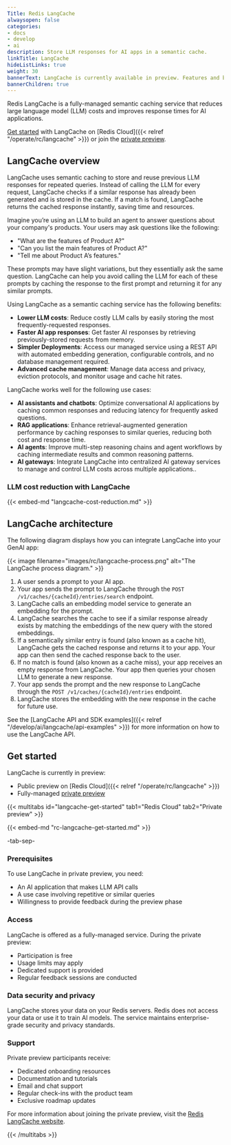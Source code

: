 ```yaml
---
Title: Redis LangCache
alwaysopen: false
categories:
- docs
- develop
- ai
description: Store LLM responses for AI apps in a semantic cache.
linkTitle: LangCache
hideListLinks: true
weight: 30
bannerText: LangCache is currently available in preview. Features and behavior are subject to change.
bannerChildren: true
---
```


Redis LangCache is a fully-managed semantic caching service that reduces large language model (LLM) costs and improves response times for AI applications. 

[Get started](#get-started) with LangCache on [Redis Cloud]({{< relref "/operate/rc/langcache" >}}) or join the [private preview](https://redis.io/langcache/).

## LangCache overview

LangCache uses semantic caching to store and reuse previous LLM responses for repeated queries. Instead of calling the LLM for every request, LangCache checks if a similar response has already been generated and is stored in the cache. If a match is found, LangCache returns the cached response instantly, saving time and resources. 

Imagine you’re using an LLM to build an agent to answer questions about your company's products. Your users may ask questions like the following:

- "What are the features of Product A?"
- "Can you list the main features of Product A?"
- "Tell me about Product A’s features."

These prompts may have slight variations, but they essentially ask the same question. LangCache can help you avoid calling the LLM for each of these prompts by caching the response to the first prompt and returning it for any similar prompts.

Using LangCache as a semantic caching service has the following benefits:

- **Lower LLM costs**:  Reduce costly LLM calls by easily storing the most frequently-requested responses.
- **Faster AI app responses**: Get faster AI responses by retrieving previously-stored requests from memory.
- **Simpler Deployments**: Access our managed service using a REST API with automated embedding generation, configurable controls, and no database management required.
- **Advanced cache management**: Manage data access and privacy, eviction protocols, and monitor usage and cache hit rates.

LangCache works well for the following use cases:

- **AI assistants and chatbots**: Optimize conversational AI applications by caching common responses and reducing latency for frequently asked questions.
- **RAG applications**: Enhance retrieval-augmented generation performance by caching responses to similar queries, reducing both cost and response time.
- **AI agents**: Improve multi-step reasoning chains and agent workflows by caching intermediate results and common reasoning patterns.
- **AI gateways**: Integrate LangCache into centralized AI gateway services to manage and control LLM costs across multiple applications..

### LLM cost reduction with LangCache

{{< embed-md "langcache-cost-reduction.md"  >}}

## LangCache architecture

The following diagram displays how you can integrate LangCache into your GenAI app:

{{< image filename="images/rc/langcache-process.png" alt="The LangCache process diagram." >}}

1. A user sends a prompt to your AI app.
1. Your app sends the prompt to LangCache through the `POST /v1/caches/{cacheId}/entries/search` endpoint.
1. LangCache calls an embedding model service to generate an embedding for the prompt.
1. LangCache searches the cache to see if a similar response already exists by matching the embeddings of the new query with the stored embeddings. 
1. If a semantically similar entry is found (also known as a cache hit), LangCache gets the cached response and returns it to your app. Your app can then send the cached response back to the user.
1. If no match is found (also known as a cache miss), your app receives an empty response from LangCache. Your app then queries your chosen LLM to generate a new response.
1. Your app sends the prompt and the new response to LangCache through the `POST /v1/caches/{cacheId}/entries` endpoint. 
1. LangCache stores the embedding with the new response in the cache for future use.

See the [LangCache API and SDK examples]({{< relref "/develop/ai/langcache/api-examples" >}}) for more information on how to use the LangCache API.

## Get started

LangCache is currently in preview:

- Public preview on [Redis Cloud]({{< relref "/operate/rc/langcache" >}})
- Fully-managed [private preview](https://redis.io/langcache/)

{{< multitabs id="langcache-get-started" 
    tab1="Redis Cloud" 
    tab2="Private preview" >}}

{{< embed-md "rc-langcache-get-started.md"  >}}

-tab-sep-

### Prerequisites

To use LangCache in private preview, you need:

- An AI application that makes LLM API calls
- A use case involving repetitive or similar queries
- Willingness to provide feedback during the preview phase

### Access

LangCache is offered as a fully-managed service. During the private preview:

- Participation is free
- Usage limits may apply
- Dedicated support is provided
- Regular feedback sessions are conducted

### Data security and privacy

LangCache stores your data on your Redis servers. Redis does not access your data or use it to train AI models. The service maintains enterprise-grade security and privacy standards.

### Support

Private preview participants receive:

- Dedicated onboarding resources
- Documentation and tutorials
- Email and chat support
- Regular check-ins with the product team
- Exclusive roadmap updates

For more information about joining the private preview, visit the [Redis LangCache website](https://redis.io/langcache/).

{{< /multitabs >}}

